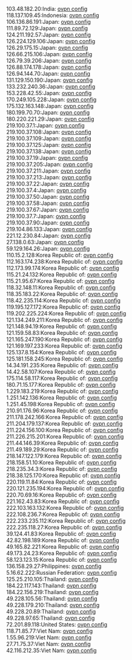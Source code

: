 103.48.182.20:India: [ovpn config](vpn/103_48_182_20.ovpn)  
118.137.109.45:Indonesia: [ovpn config](vpn/118_137_109_45.ovpn)  
106.136.86.191:Japan: [ovpn config](vpn/106_136_86_191.ovpn)  
111.89.72.129:Japan: [ovpn config](vpn/111_89_72_129.ovpn)  
124.211.192.57:Japan: [ovpn config](vpn/124_211_192_57.ovpn)  
126.224.129.106:Japan: [ovpn config](vpn/126_224_129_106.ovpn)  
126.29.175.15:Japan: [ovpn config](vpn/126_29_175_15.ovpn)  
126.66.215.106:Japan: [ovpn config](vpn/126_66_215_106.ovpn)  
126.79.39.206:Japan: [ovpn config](vpn/126_79_39_206.ovpn)  
126.88.174.178:Japan: [ovpn config](vpn/126_88_174_178.ovpn)  
126.94.144.70:Japan: [ovpn config](vpn/126_94_144_70.ovpn)  
131.129.150.190:Japan: [ovpn config](vpn/131_129_150_190.ovpn)  
133.232.240.36:Japan: [ovpn config](vpn/133_232_240_36.ovpn)  
153.228.42.55:Japan: [ovpn config](vpn/153_228_42_55.ovpn)  
170.249.105.228:Japan: [ovpn config](vpn/170_249_105_228.ovpn)  
175.132.163.148:Japan: [ovpn config](vpn/175_132_163_148.ovpn)  
180.199.70.70:Japan: [ovpn config](vpn/180_199_70_70.ovpn)  
180.220.221.29:Japan: [ovpn config](vpn/180_220_221_29.ovpn)  
219.100.37.1:Japan: [ovpn config](vpn/219_100_37_1.ovpn)  
219.100.37.108:Japan: [ovpn config](vpn/219_100_37_108.ovpn)  
219.100.37.109:Japan: [ovpn config](vpn/219_100_37_109.ovpn)  
219.100.37.125:Japan: [ovpn config](vpn/219_100_37_125.ovpn)  
219.100.37.138:Japan: [ovpn config](vpn/219_100_37_138.ovpn)  
219.100.37.19:Japan: [ovpn config](vpn/219_100_37_19.ovpn)  
219.100.37.205:Japan: [ovpn config](vpn/219_100_37_205.ovpn)  
219.100.37.211:Japan: [ovpn config](vpn/219_100_37_211.ovpn)  
219.100.37.213:Japan: [ovpn config](vpn/219_100_37_213.ovpn)  
219.100.37.22:Japan: [ovpn config](vpn/219_100_37_22.ovpn)  
219.100.37.4:Japan: [ovpn config](vpn/219_100_37_4.ovpn)  
219.100.37.50:Japan: [ovpn config](vpn/219_100_37_50.ovpn)  
219.100.37.58:Japan: [ovpn config](vpn/219_100_37_58.ovpn)  
219.100.37.67:Japan: [ovpn config](vpn/219_100_37_67.ovpn)  
219.100.37.7:Japan: [ovpn config](vpn/219_100_37_7.ovpn)  
219.100.37.90:Japan: [ovpn config](vpn/219_100_37_90.ovpn)  
219.104.86.133:Japan: [ovpn config](vpn/219_104_86_133.ovpn)  
221.12.230.84:Japan: [ovpn config](vpn/221_12_230_84.ovpn)  
27.138.0.63:Japan: [ovpn config](vpn/27_138_0_63.ovpn)  
59.129.164.26:Japan: [ovpn config](vpn/59_129_164_26.ovpn)  
110.15.2.128:Korea Republic of: [ovpn config](vpn/110_15_2_128.ovpn)  
112.163.174.238:Korea Republic of: [ovpn config](vpn/112_163_174_238.ovpn)  
112.173.99.174:Korea Republic of: [ovpn config](vpn/112_173_99_174.ovpn)  
115.21.24.132:Korea Republic of: [ovpn config](vpn/115_21_24_132.ovpn)  
115.21.95.67:Korea Republic of: [ovpn config](vpn/115_21_95_67.ovpn)  
118.32.148.11:Korea Republic of: [ovpn config](vpn/118_32_148_11.ovpn)  
118.35.183.22:Korea Republic of: [ovpn config](vpn/118_35_183_22.ovpn)  
118.42.235.114:Korea Republic of: [ovpn config](vpn/118_42_235_114.ovpn)  
119.195.127.172:Korea Republic of: [ovpn config](vpn/119_195_127_172.ovpn)  
119.202.225.224:Korea Republic of: [ovpn config](vpn/119_202_225_224.ovpn)  
121.134.249.211:Korea Republic of: [ovpn config](vpn/121_134_249_211.ovpn)  
121.148.94.19:Korea Republic of: [ovpn config](vpn/121_148_94_19.ovpn)  
121.159.58.83:Korea Republic of: [ovpn config](vpn/121_159_58_83.ovpn)  
121.165.247.190:Korea Republic of: [ovpn config](vpn/121_165_247_190.ovpn)  
121.169.197.233:Korea Republic of: [ovpn config](vpn/121_169_197_233.ovpn)  
125.137.8.154:Korea Republic of: [ovpn config](vpn/125_137_8_154.ovpn)  
125.181.158.245:Korea Republic of: [ovpn config](vpn/125_181_158_245.ovpn)  
14.34.191.235:Korea Republic of: [ovpn config](vpn/14_34_191_235.ovpn)  
14.42.58.107:Korea Republic of: [ovpn config](vpn/14_42_58_107.ovpn)  
175.114.58.117:Korea Republic of: [ovpn config](vpn/175_114_58_117.ovpn)  
180.71.15.177:Korea Republic of: [ovpn config](vpn/180_71_15_177.ovpn)  
1.229.183.219:Korea Republic of: [ovpn config](vpn/1_229_183_219.ovpn)  
1.251.142.136:Korea Republic of: [ovpn config](vpn/1_251_142_136.ovpn)  
1.251.45.198:Korea Republic of: [ovpn config](vpn/1_251_45_198.ovpn)  
210.91.176.96:Korea Republic of: [ovpn config](vpn/210_91_176_96.ovpn)  
211.178.242.166:Korea Republic of: [ovpn config](vpn/211_178_242_166.ovpn)  
211.204.179.137:Korea Republic of: [ovpn config](vpn/211_204_179_137.ovpn)  
211.224.156.100:Korea Republic of: [ovpn config](vpn/211_224_156_100.ovpn)  
211.226.215.201:Korea Republic of: [ovpn config](vpn/211_226_215_201.ovpn)  
211.44.146.39:Korea Republic of: [ovpn config](vpn/211_44_146_39.ovpn)  
211.49.189.29:Korea Republic of: [ovpn config](vpn/211_49_189_29.ovpn)  
218.147.122.179:Korea Republic of: [ovpn config](vpn/218_147_122_179.ovpn)  
218.158.51.10:Korea Republic of: [ovpn config](vpn/218_158_51_10.ovpn)  
218.235.34.3:Korea Republic of: [ovpn config](vpn/218_235_34_3.ovpn)  
218.38.125.170:Korea Republic of: [ovpn config](vpn/218_38_125_170.ovpn)  
220.119.11.84:Korea Republic of: [ovpn config](vpn/220_119_11_84.ovpn)  
220.121.235.194:Korea Republic of: [ovpn config](vpn/220_121_235_194.ovpn)  
220.70.69.16:Korea Republic of: [ovpn config](vpn/220_70_69_16.ovpn)  
221.162.43.83:Korea Republic of: [ovpn config](vpn/221_162_43_83.ovpn)  
222.103.163.132:Korea Republic of: [ovpn config](vpn/222_103_163_132.ovpn)  
222.108.236.7:Korea Republic of: [ovpn config](vpn/222_108_236_7.ovpn)  
222.233.235.112:Korea Republic of: [ovpn config](vpn/222_233_235_112.ovpn)  
222.235.118.27:Korea Republic of: [ovpn config](vpn/222_235_118_27.ovpn)  
39.124.41.83:Korea Republic of: [ovpn config](vpn/39_124_41_83.ovpn)  
42.82.198.189:Korea Republic of: [ovpn config](vpn/42_82_198_189.ovpn)  
49.165.82.221:Korea Republic of: [ovpn config](vpn/49_165_82_221.ovpn)  
49.173.24.23:Korea Republic of: [ovpn config](vpn/49_173_24_23.ovpn)  
58.123.123.15:Korea Republic of: [ovpn config](vpn/58_123_123_15.ovpn)  
136.158.29.27:Philippines: [ovpn config](vpn/136_158_29_27.ovpn)  
5.16.62.222:Russian Federation: [ovpn config](vpn/5_16_62_222.ovpn)  
125.25.210.105:Thailand: [ovpn config](vpn/125_25_210_105.ovpn)  
184.22.117.143:Thailand: [ovpn config](vpn/184_22_117_143.ovpn)  
184.22.156.219:Thailand: [ovpn config](vpn/184_22_156_219.ovpn)  
49.228.105.56:Thailand: [ovpn config](vpn/49_228_105_56.ovpn)  
49.228.179.210:Thailand: [ovpn config](vpn/49_228_179_210.ovpn)  
49.228.20.89:Thailand: [ovpn config](vpn/49_228_20_89.ovpn)  
49.228.97.65:Thailand: [ovpn config](vpn/49_228_97_65.ovpn)  
72.201.89.118:United States: [ovpn config](vpn/72_201_89_118.ovpn)  
118.71.85.77:Viet Nam: [ovpn config](vpn/118_71_85_77.ovpn)  
1.55.96.219:Viet Nam: [ovpn config](vpn/1_55_96_219.ovpn)  
27.71.75.37:Viet Nam: [ovpn config](vpn/27_71_75_37.ovpn)  
42.116.212.35:Viet Nam: [ovpn config](vpn/42_116_212_35.ovpn)  

